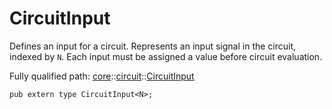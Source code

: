 # CircuitInput

Defines an input for a circuit.
Represents an input signal in the circuit, indexed by `N`. Each input must be assigned
a value before circuit evaluation.

Fully qualified path: [core](./core.md)::[circuit](./core-circuit.md)::[CircuitInput](./core-circuit-CircuitInput.md)

<pre><code class="language-cairo">pub extern type CircuitInput&lt;N&gt;;</code></pre>

